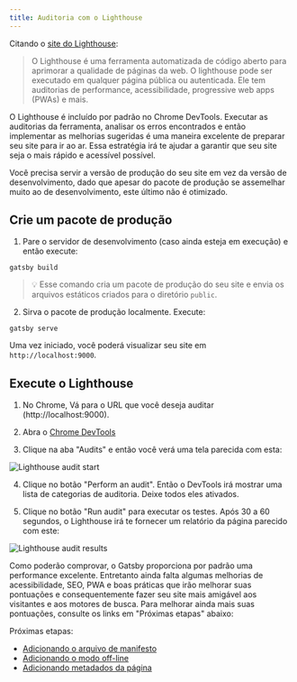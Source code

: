 ```yaml
---
title: Auditoria com o Lighthouse
---
```


Citando o [site do Lighthouse](https://developers.google.com/web/tools/lighthouse/):

> O Lighthouse é uma ferramenta automatizada de código aberto para aprimorar a qualidade de páginas da web. O lighthouse pode ser executado em qualquer página pública ou autenticada. Ele tem auditorias de performance, acessibilidade, progressive web apps (PWAs) e mais.

O Lighthouse é incluído por padrão no Chrome DevTools. Executar as auditorias da ferramenta, analisar os erros encontrados e então implementar as melhorias sugeridas é uma maneira excelente de preparar seu site para ir ao ar. Essa estratégia irá te ajudar a garantir que seu site seja o mais rápido e acessível possível.

Você precisa servir a versão de produção do seu site em vez da versão de desenvolvimento, dado que apesar do pacote de produção se assemelhar muito ao de desenvolvimento, este último não é otimizado.

## Crie um pacote de produção

1.  Pare o servidor de desenvolvimento (caso ainda esteja em execução) e então execute:

```shell
gatsby build
```

> 💡 Esse comando cria um pacote de produção do seu site e envia os arquivos estáticos criados para o diretório `public`.

2.  Sirva o pacote de produção localmente. Execute:

```shell
gatsby serve
```

Uma vez iniciado, você poderá visualizar seu site em `http://localhost:9000`.

## Execute o Lighthouse

1.  No Chrome, Vá para o URL que você deseja auditar (http://localhost:9000).

2.  Abra o [Chrome DevTools](https://developers.google.com/web/tools/chrome-devtools#open)

3.  Clique na aba "Audits" e então você verá uma tela parecida com esta:

![Lighthouse audit start](./images/lighthouse-audit.png)

4.  Clique no botão "Perform an audit". Então o DevTools irá mostrar uma lista de categorias de auditoria. Deixe todos eles ativados.

5.  Clique no botão "Run audit" para executar os testes. Após 30 a 60 segundos, o Lighthouse irá te fornecer um relatório da página parecido com este:

![Lighthouse audit results](./images/lighthouse-audit-results.png)

Como poderão comprovar, o Gatsby proporciona por padrão uma performance excelente. Entretanto ainda falta algumas melhorias de acessibilidade, SEO, PWA e boas práticas que irão melhorar suas pontuações e consequentemente fazer seu site mais amigável aos visitantes e aos motores de busca. Para melhorar ainda mais suas pontuações, consulte os links em "Próximas etapas" abaixo:

Próximas etapas:

- [Adicionando o arquivo de manifesto](/docs/add-a-manifest-file/)
- [Adicionando o modo off-line](/docs/add-offline-support-with-a-service-worker/)
- [Adicionando metadados da página](/docs/add-page-metadata/)
